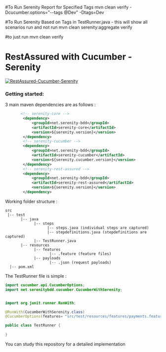 #To Run Serenity Report for Specified Tags
mvn clean verify -Dcucumber.options="--tags @Dev" -Dtags=Dev

#To Run Serenity Based on Tags in TestRunner.java - this will show all scenarios run and not run
mvn clean serenity:aggregate verify

#to just run
mvn clean verify

# RestAssured with Cucumber - Serenity

[![RestAssured-Cucumber-Serenity](https://github.com/ghoshasish99/SerenityRestAssured/actions/workflows/maven.yml/badge.svg)](https://github.com/ghoshasish99/SerenityRestAssured/actions/workflows/maven.yml)

### Getting started:
3 main maven dependencies are as follows :

```xml
       <!-- serenity-core -->
        <dependency>
            <groupId>net.serenity-bdd</groupId>
            <artifactId>serenity-core</artifactId>
            <version>${serenity.version}</version>
        </dependency>
        <!-- serenity-cucumber -->
        <dependency>
            <groupId>net.serenity-bdd</groupId>
            <artifactId>serenity-cucumber</artifactId>
            <version>${serenity.cucumber.version}</version>
        </dependency>        
        <!-- serenity-rest-assured -->
        <dependency>
            <groupId>net.serenity-bdd</groupId>
            <artifactId>serenity-rest-assured</artifactId>
            <version>${serenity.version}</version>
        </dependency>
```
Working folder structure :
```
src
 |-- test
       |-- java
             |-- steps
                   |-- steps.java (individual steps are captured)
                   |-- stepdefinitions.java (stepdefinitions are captured)
             |-- TestRunner.java
       |-- resources
             |-- features
                    |-- .feature (feature files)
             |-- payloads
                    |-- .json (request payloads)
  |-- pom.xml                  

```
The TestRunner file is simple :
```java
import cucumber.api.CucumberOptions;
import net.serenitybdd.cucumber.CucumberWithSerenity;


import org.junit.runner.RunWith;

@RunWith(CucumberWithSerenity.class)
@CucumberOptions(features= "src/test/resources/features/payments.feature")

public class TestRunner {
	
}
```
You can study this repository for a detailed implementation